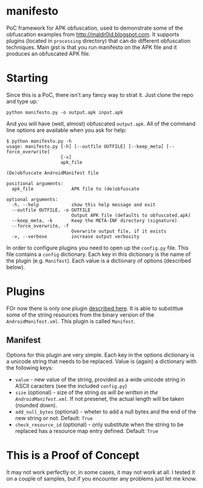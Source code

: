manifesto
=========

PoC framework for APK obfuscation, used to demonstrate some of the obfuscation examples from http://maldr0id.blogspot.com. It supports plugins (located in `processing` directory) that can do different obfuscation techniques. Main gist is that you run manifesto on the APK file and it produces an obfuscated APK file.

# Starting

Since this is a PoC, there isn't any fancy way to strat it. Just clone the repo and type up:

```
python manifesto.py -o output.apk input.apk
```

And you will have (well, almost) obfuscated `output.apk`. All of the command line options are available when you ask for help:

```
$ python manifesto.py -h
usage: manifesto.py [-h] [--outfile OUTFILE] [--keep_meta] [--force_overwrite]
                    [-v]
                    apk_file

(De)obfuscate AndroidManifest file

positional arguments:
  apk_file              APK file to (de)obfuscate

optional arguments:
  -h, --help            show this help message and exit
  --outfile OUTFILE, -o OUTFILE
                        Output APK file (defaults to obfuscated.apk)
  --keep_meta, -k       Keep the META-INF directory (signature)
  --force_overwrite, -f
                        Overwrite output file, if it exists
  -v, --verbose         increase output verbosity

```

In order to configure plugins you need to open up the `config.py` file. This file contains a `config` dictionary. Each key in this dictionary is the name of the plugin (e.g. `Manifest`). Each value is a dictionary of options (described below).

# Plugins

FOr now there is only one plugin [described here](http://maldr0id.blogspot.com/2014/09/having-fun-with-androidmanifestxml.html). It is able to substittue some of the string resources from the binary version of the `AndroidManifest.xml`. This plugin is called `Manifest`.

## Manifest

Options for this plugin are very simple. Each key in the options dictionary is a unicode string that needs to be replaced. Value is (again) a dictionary with the following keys:

* `value` - new value of the string, provided as a wide unicode string in ASCII caracters (see the included `config.py`)
* `size` (optional) - size of the string *as will be written in the `AndroidManifest.xml`*. If not presenet, the actual length will be taken (rounded down).
* `add_null_bytes` (optional) - wheter to add a null bytes and the end of the new string or not. Default: `True`
* `check_resource_id` (optional) - only substitute when the string to be replaced has a resource map entry defined. Default: `True`

# This is a Proof of Concept

It may not work perfectly or, in some cases, it may not work at all. I tested it on a couple of samples, but if you encounter any problems just let me know.
